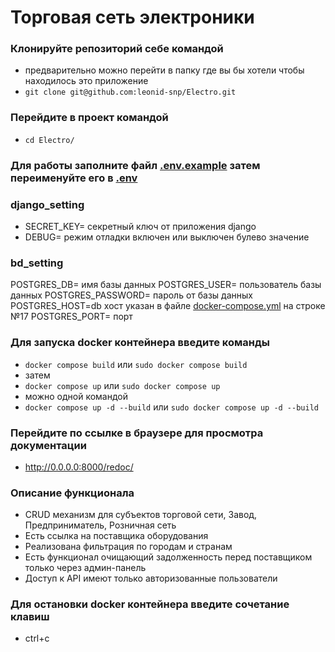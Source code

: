 # Торговая сеть электроники

### Клонируйте репозиторий себе командой
- предварительно можно перейти в папку где вы бы хотели чтобы находилось это приложение
- `git clone git@github.com:leonid-snp/Electro.git`

### Перейдите в проект командой
- `cd Electro/`

### Для работы заполните файл [.env.example](.env.example) затем переименуйте его в [.env](.env)

### django_setting
- SECRET_KEY= секретный ключ от приложения django
- DEBUG= режим отладки включен или выключен булево значение

### bd_setting
POSTGRES_DB= имя базы данных
POSTGRES_USER= пользователь базы данных
POSTGRES_PASSWORD= пароль от базы данных
POSTGRES_HOST=db хост указан в файле [docker-compose.yml](docker-compose.yml) на строке №17
POSTGRES_PORT= порт

### Для запуска docker контейнера введите команды
- `docker compose build` или `sudo docker compose build`
- затем 
- `docker compose up` или `sudo docker compose up`
- можно одной командой
- `docker compose up -d --build` или `sudo docker compose up -d --build`

### Перейдите по ссылке в браузере для просмотра документации
- http://0.0.0.0:8000/redoc/

### Описание функционала
- CRUD механизм для субъектов торговой сети, Завод, Предприниматель, Розничная сеть
- Есть ссылка на поставщика оборудования
- Реализована фильтрация по городам и странам
- Есть функционал очищающий задолженность перед поставщиком только через админ-панель
- Доступ к API имеют только авторизованные пользователи

### Для остановки docker контейнера введите сочетание клавиш
- ctrl+c

